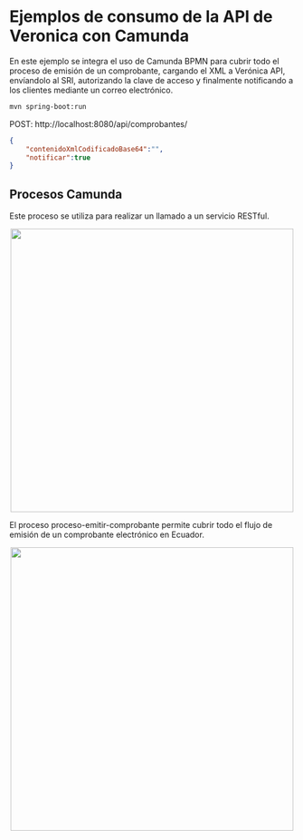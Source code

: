 # Ejemplos de consumo de la API de Veronica con Camunda
En este ejemplo se integra el uso de Camunda BPMN para cubrir todo el proceso de emisión de un comprobante, cargando el XML a Verónica API, envíandolo al SRI, autorizando la clave de acceso y finalmente notificando a los clientes mediante un correo electrónico.
```bash
mvn spring-boot:run
```

POST: http://localhost:8080/api/comprobantes/
```json
{
    "contenidoXmlCodificadoBase64":"",
    "notificar":true
}
```

## Procesos Camunda
Este proceso se utiliza para realizar un llamado a un servicio RESTful.
<p align="center">
<img src="https://raw.githubusercontent.com/rp-consulting/veronica-api-client/tree/main/java/camunda/main/static/proceso-llamar-restful.jpeg" width="500">
</p>

El proceso proceso-emitir-comprobante permite cubrir todo el flujo de emisión de un comprobante electrónico en Ecuador.
<p align="center">
<img src="https://raw.githubusercontent.com/rp-consulting/veronica-api-client/tree/main/java/camunda/main/static/proceso-emitir-comprobante.jpeg" width="500">
</p>